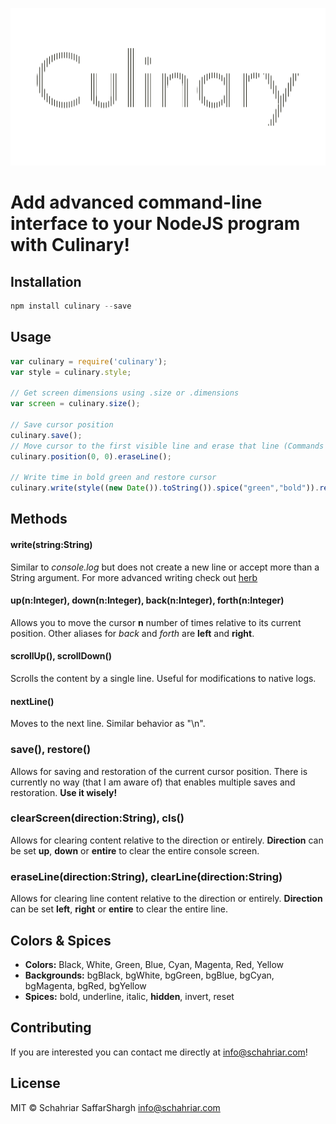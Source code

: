 ![Culinary Logo](logo.png)

Add advanced command-line interface to your NodeJS program with **Culinary**!
======

## Installation
```javascript
npm install culinary --save
```

## Usage
```javascript
var culinary = require('culinary');
var style = culinary.style;

// Get screen dimensions using .size or .dimensions
var screen = culinary.size();

// Save cursor position
culinary.save();
// Move cursor to the first visible line and erase that line (Commands can be chained)
culinary.position(0, 0).eraseLine();

// Write time in bold green and restore cursor
culinary.write(style((new Date()).toString()).spice("green","bold")).restore();

```

## Methods
#### write(string:String) 
Similar to *console.log* but does not create a new line or accept more than a String argument. For more advanced writing check out [herb](www.npmjs.com/package/herb)

#### up(n:Integer), down(n:Integer), back(n:Integer), forth(n:Integer)
Allows you to move the cursor **n** number of times relative to its current position. Other aliases for *back* and *forth* are **left** and **right**.

#### scrollUp(), scrollDown()
Scrolls the content by a single line. Useful for modifications to native logs.

#### nextLine()
Moves to the next line. Similar behavior as "\n".

### save(), restore()
Allows for saving and restoration of the current cursor position. There is currently no way (that I am aware of) that enables multiple saves and restoration. **Use it wisely!**

### clearScreen(direction:String), cls()
Allows for clearing content relative to the direction or entirely. **Direction** can be set **up**, **down** or **entire** to clear the entire console screen.

### eraseLine(direction:String), clearLine(direction:String)
Allows for clearing line content relative to the direction or entirely. **Direction** can be set **left**, **right** or **entire** to clear the entire line.

## Colors & Spices
- **Colors:** Black, White, Green, Blue, Cyan, Magenta, Red, Yellow
- **Backgrounds:** bgBlack, bgWhite, bgGreen, bgBlue, bgCyan, bgMagenta, bgRed, bgYellow
- **Spices:** bold, underline, italic, **hidden**, invert, reset

## Contributing
If you are interested you can contact me directly at <info@schahriar.com>!

## License
MIT © Schahriar SaffarShargh <info@schahriar.com>
